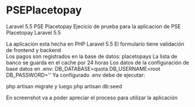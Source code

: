 # PSEPlacetopay
Laravel 5.5 PSE Placetopay
Ejecicio de prueba para la aplicacion de PSE Placetopay Laravel 5.5

La aplicación esta hecha en PHP Laravel 5.5
El formulario tiene validación de frontend y backend  
Los pagos son registrados en la base de datos: placetopays
La lista de banco se guarda en el cache por 24 horas
Los datos de la configuración de base datos en .env: DB_DATABASE=quota DB_USERNAME=root DB_PASSWORD=''
Ya configurado .env debe de ejecutar: 

php artisan migrate 
    y luego 
php artisan db:seed

En screenshot va a poder apreciar el proceso para utilizar la aplicación
